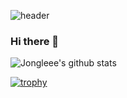 ![header](https://capsule-render.vercel.app/api?type=waving&color=4d4c99&height=180&section=header&text=Jonglee&fontSize=90&fontColor=111133&animation=twinkling&fontAlignY=38&desc=Lee%20GilJong&descAlignY=56&descAlign=62)
<p align='center'></p>

### Hi there 👋
<!-- - 🔭 I’m currently working on ...
- 🌱 I’m currently learning ...
- 👯 I’m looking to collaborate on ...
- 🤔 I’m looking for help with ...
- 💬 Ask me about ...
- 📫 How to reach me: ...
- 😄 Pronouns: ...
- ⚡ Fun fact: ... -->

![Jongleee's github stats](https://github-readme-stats.vercel.app/api?username=Jongleee&show_icons=true&theme=radical)
<!-- [![Jongleee's github stats](https://github-readme-stats.vercel.app/api/top-langs/?username=Jongleee&show_icons=true&hide_border=true&title_color=004386&icon_color=004386&theme=radical)](https://github.com/Jongleee)				 -->



[![trophy](https://github-profile-trophy.vercel.app/?username=Jongleee&theme=dracula&row=1&column=4)](https://github.com/ryo-ma/github-profile-trophy)
